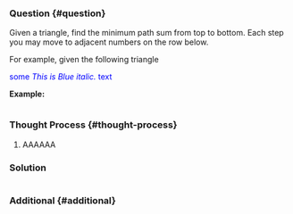 ### Question {#question}

Given a triangle, find the minimum path sum from top to bottom. Each step you may move to adjacent numbers on the row below.

For example, given the following triangle

<span style="color:blue">some *This is Blue italic.* text</span>

**Example:**

```

```

### Thought Process {#thought-process}

1. AAAAAA

### Solution

```java

```

### Additional {#additional}



